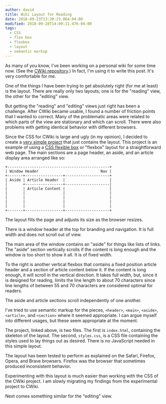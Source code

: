 ```yaml
---
author: david
title: Wiki Layout for Reading
date: 2018-09-23T13:20:23.064-04:00
modified: 2018-09-28T14:09:11.476-04:00
tags:
  - CSS
  - flex box
  - flexbox
  - layout
  - semantic markup
---
```


​As many of you know, I've been working on a personal wiki for some time now. (See the [CWiki repository](https://helixteamhub.cloud/Regolith/projects/binom-stats/repositories/cwiki/tree/default).) In fact, I'm using it to write this post. It's very comfortable for me.

One of the things I have been trying to get absolutely right (for me at least) is the layout. There are really only two layouts; one is for the "reading" view, the other for the "editing" view.

But getting the "reading" and "editing" views just right has been a challenge. After CWiki became usable, I found a number of friction points that I wanted to correct. Many of the problematic areas were related to which parts of the view are stationary and which can scroll. There were also problems with getting identical behavior with different browsers.

Since the CSS for CWiki is large and ugly (in my opinion), I decided to create a [very simple project](https://helixteamhub.cloud/Regolith/projects/binom-stats/repositories/clajistan/tree/default) that just contains the layout. This project is an example of using a [CSS flexible box](https://en.wikipedia.org/wiki/CSS_flex-box_layout) or "flexbox" layout for a straightforward web page. The main sections are a page header, an aside, and an article display area arranged like so:

```
+----------------------------------------------+
| Window Header                            Nav |
+-------+-----------------+--------------------+
| Aside | Article Header  |                    |
|       +-----------------+--------------------|
|       | Article Content |                    |
|       |                 |                    |
|       |                 |                    |
|       |                 |                    |
|       |                 |                    |
+-------+-----------------+--------------------+
```

The layout fills the page and adjusts its size as the browser resizes.

There is a window header at the top for branding and navigation. It is full width and does not scroll out of view.

The main area of the window contains an "aside" for things like lists of links. The "aside" section vertically scrolls if​ the content is long enough and the window is too short to show it all. It is of fixed width.

To the right is another vertical flexbox that contains a fixed position article header and a section of article content below it. If the content is long enough, it will scroll in the vertical direction. It takes full width, but, since it is designed for reading, limits the line length to about 70 characters since line lengths of between 55 and 70 characters are considered optimal for readers.

The aside and article sections scroll independently of one another.

I've tried to use semantic markup for the pieces, `<header>`, `<main>`, `<aside>`, `<article>`, and `<section>` where it seemed appropriate.​ I can argue myself into different usages, but these seem appropriate at the moment.

The project, linked above, is two files. The first is `index.html`, containing the skeleton of the layout. The second, `styles.css`, is a CSS file containing the styles used to lay things out as desired. There is no JavaScript needed in this simple layout.

The layout has been tested to perform as explained on the Safari, Firefox, Opera, and Brave browsers. Firefox was the browser that sometimes produced inconsistent behavior.

Experimenting with this layout is much easier than working with the CSS of the CWiki project. I am slowly migrating my findings from the experimental project to CWiki.

Next comes something similar for the "editing" view.